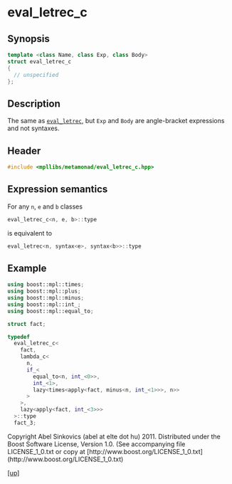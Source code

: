 # eval_letrec_c

## Synopsis

```cpp
template <class Name, class Exp, class Body>
struct eval_letrec_c
{
  // unspecified
};
```

## Description

The same as [`eval_letrec`](eval_letrec.html), but `Exp` and `Body` are
angle-bracket expressions and not syntaxes.

## Header

```cpp
#include <mpllibs/metamonad/eval_letrec_c.hpp>
```

## Expression semantics

For any `n`, `e` and `b` classes

```cpp
eval_letrec_c<n, e, b>::type
```

is equivalent to

```cpp
eval_letrec<n, syntax<e>, syntax<b>>::type
```

## Example

```cpp
using boost::mpl::times;
using boost::mpl::plus;
using boost::mpl::minus;
using boost::mpl::int_;
using boost::mpl::equal_to;

struct fact;

typedef
  eval_letrec_c<
    fact,
    lambda_c<
      n,
      if_<
        equal_to<n, int_<0>>,
        int_<1>,
        lazy<times<apply<fact, minus<n, int_<1>>>, n>>
      >
    >,
    lazy<apply<fact, int_<3>>>
  >::type
  fact_3;
```

<p class="copyright">
Copyright Abel Sinkovics (abel at elte dot hu) 2011.
Distributed under the Boost Software License, Version 1.0.
(See accompanying file LICENSE_1_0.txt or copy at
[http://www.boost.org/LICENSE_1_0.txt](http://www.boost.org/LICENSE_1_0.txt)
</p>

[[up]](reference.html)



